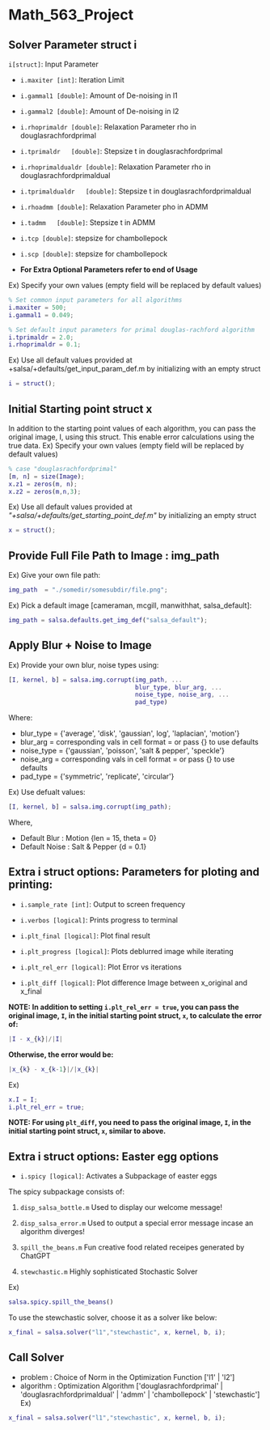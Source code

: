 # Math_563_Project
## Solver Parameter struct i
```i[struct]```: Input Parameter
   - ```i.maxiter [int]```: Iteration Limit
   - ```i.gammal1 [double]```: Amount of De-noising in l1
   - ```i.gammal2 [double]```: Amount of De-noising in l2
    
   - ```i.rhoprimaldr [double]```: Relaxation Parameter rho in douglasrachfordprimal
   - ```i.tprimaldr   [double]```: Stepsize t in douglasrachfordprimal
    
   - ```i.rhoprimaldualdr [double]```: Relaxation Parameter rho in douglasrachfordprimaldual
   - ```i.tprimaldualdr   [double]```: Stepsize t in douglasrachfordprimaldual
    
   - ```i.rhoadmm [double]```: Relaxation Parameter pho in ADMM
   - ```i.tadmm   [double]```: Stepsize t in ADMM
    
   - ```i.tcp [double]```: stepsize for chambollepock
   - ```i.scp [double]```: stepsize for chambollepock

   - **For Extra Optional Parameters refer to end of Usage**

Ex) Specify your own values (empty field will be replaced by default values)
```matlab
% Set common input parameters for all algorithms
i.maxiter = 500;
i.gammal1 = 0.049;

% Set default input parameters for primal douglas-rachford algorithm
i.tprimaldr = 2.0;
i.rhoprimaldr = 0.1;
```

Ex) Use all default values provided at +salsa/+defaults/get_input_param_def.m
by initializing with an empty struct
```matlab
i = struct();
```


## Initial Starting point struct x
In addition to the starting point values of each algorithm, you can pass the original image, 
I, using this struct. This enable error calculations using the true data.
Ex) Specify your own values (empty field will be replaced by default values)
```matlab
% case "douglasrachfordprimal"
[m, n] = size(Image);
x.z1 = zeros(m, n);
x.z2 = zeros(m,n,3);
```

Ex) Use all default values provided at _"+salsa/+defaults/get_starting_point_def.m"_ by initializing an empty struct
```matlab
x = struct();
```
  
  
## Provide Full File Path to Image : img_path      
Ex) Give your own file path:
```matlab
img_path  = "./somedir/somesubdir/file.png";
```

Ex) Pick a default image [cameraman, mcgill, manwithhat, salsa_default]:
```matlab
img_path = salsa.defaults.get_img_def("salsa_default");
```


## Apply Blur + Noise to Image
Ex) Provide your own blur, noise types using:
```matlab
[I, kernel, b] = salsa.img.corrupt(img_path, ...
                                   blur_type, blur_arg, ...
                                   noise_type, noise_arg, ...
                                   pad_type)
```
Where:
- blur_type = {'average', 'disk', 'gaussian', log', 'laplacian', 'motion'}
- blur_arg  = corresponding vals in cell format
            = or pass {} to use defaults
- noise_type = {'gaussian', 'poisson', 'salt & pepper', 'speckle'}
- noise_arg  = corresponding vals in cell format
             = or pass {} to use defaults
- pad_type = {'symmetric', 'replicate', 'circular'}

Ex) Use defualt values:
```matlab
[I, kernel, b] = salsa.img.corrupt(img_path);
```

Where, 
- Default Blur  : Motion {len = 15, theta = 0}
- Default Noise : Salt & Pepper {d = 0.1}


## Extra i struct options: Parameters for ploting and printing: 
- ```i.sample_rate [int]```: Output to screen frequency
- ```i.verbos [logical]```: Prints progress to terminal
    
- ```i.plt_final [logical]```: Plot final result
- ```i.plt_progress [logical]```: Plots deblurred image while iterating
- ```i.plt_rel_err [logical]```: Plot Error vs iterations
- ```i.plt_diff [logical]```: Plot difference Image between x_original and x_final
    
**NOTE: In addition to setting ```i.plt_rel_err = true```, you can pass
        the original image, ```I```, in the initial starting point struct, ```x```, to
        calculate the error of:**
```matlab
|I - x_{k}|/|I| 
 ```
**Otherwise, the error would be:**
```matlab
|x_{k} - x_{k-1}|/|x_{k}|
```
Ex) 
```matlab
x.I = I;
i.plt_rel_err = true;
```
        
**NOTE: For using ```plt_diff```, you need to pass the original image, ```I```,
        in the initial starting point struct, ```x```, similar to above.**


## Extra i struct options: Easter egg options
- ```i.spicy [logical]```: Activates a Subpackage of easter eggs 

The spicy subpackage consists of:
1) ```disp_salsa_bottle.m```
   Used to display our welcome message!

2) ```disp_salsa_error.m```
   Used to output a special error message incase an algorithm
   diverges!

3) ```spill_the_beans.m```
   Fun creative food related receipes generated by ChatGPT

4) ```stewchastic.m```
   Highly sophisticated Stochastic Solver

Ex) 
```matlab
salsa.spicy.spill_the_beans()
```
To use the stewchastic solver, choose it as a solver like
below:
```matlab
x_final = salsa.solver("l1","stewchastic", x, kernel, b, i);
```


## Call Solver
- problem : Choice of Norm in the Optimization Function ['l1' | 'l2']                
- algorithm : Optimization Algorithm ['douglasrachfordprimal'     |
                                      'douglasrachfordprimaldual' |
                                      'admm'                      |
                                      'chambollepock'             |
                                      'stewchastic']
Ex)
```matlab
x_final = salsa.solver("l1","stewchastic", x, kernel, b, i);
```
